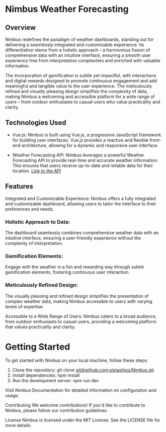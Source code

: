 # Nimbus Weather Forecasting

## Overview

Nimbus redefines the paradigm of weather dashboards, standing out for delivering a seamlessly integrated and customizable experience. Its differentiation stems from a holistic approach – a harmonious fusion of comprehensive data with an intuitive interface, ensuring a smooth user experience free from interpretative complexities and enriched with valuable information.

The incorporation of gamification is subtle yet impactful, with interactions and digital rewards designed to promote continuous engagement and add meaningful and tangible value to the user experience. The meticulously refined and visually pleasing design simplifies the complexity of data, making Nimbus a welcoming and accessible platform for a wide range of users – from outdoor enthusiasts to casual users who value practicality and clarity.

## Technologies Used

- Vue.js: 
Nimbus is built using Vue.js, a progressive JavaScript framework for building user interfaces. Vue.js provides a reactive and flexible front-end architecture, allowing for a dynamic and responsive user interface.

- Weather Forecasting API:
Nimbus leverages a powerful Weather Forecasting API to provide real-time and accurate weather information. This ensures that users receive up-to-date and reliable data for their location. [Link to the API](https://openweathermap.org)

## Features
Integrated and Customizable Experience: Nimbus offers a fully integrated and customizable dashboard, allowing users to tailor the interface to their preferences and needs.

### Holistic Approach to Data: 
The dashboard seamlessly combines comprehensive weather data with an intuitive interface, ensuring a user-friendly experience without the complexity of interpretation.

### Gamification Elements: 
Engage with the weather in a fun and rewarding way through subtle gamification elements, fostering continuous user interaction.

### Meticulously Refined Design: 
The visually pleasing and refined design simplifies the presentation of complex weather data, making Nimbus accessible to users with varying levels of expertise.

Accessible to a Wide Range of Users: Nimbus caters to a broad audience, from outdoor enthusiasts to casual users, providing a welcoming platform that values practicality and clarity.

# Getting Started
To get started with Nimbus on your local machine, follow these steps:

1. Clone the repository: git clone [git@github.com:pistashioz/Nimbus.git](git@github.com:pistashioz/Nimbus.git)
2. Install dependencies: npm install
3. Run the development server: npm run dev
   
Visit Nimbus Documentation for detailed information on configuration and usage.

Contributing
We welcome contributions! If you'd like to contribute to Nimbus, please follow our contribution guidelines.

License
Nimbus is licensed under the MIT License. See the LICENSE file for more details.

